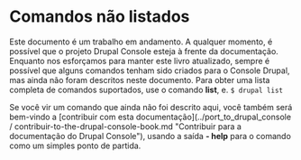 # Comandos não listados
Este documento é um trabalho em andamento. A qualquer momento, é possível que o projeto Drupal Console esteja à frente da documentação. Enquanto nos esforçamos para manter este livro atualizado, sempre é possível que alguns comandos tenham sido criados para o Console Drupal, mas ainda não foram descritos neste documento. Para obter uma lista completa de comandos suportados, use o comando **list**, e. `$ drupal list`

Se você vir um comando que ainda não foi descrito aqui, você também será bem-vindo a [contribuir com esta documentação](../port_to_drupal_console / contribuir-to-the-drupal-console-book.md "Contribuir para a documentação do Drupal Console"), usando a saída **- help** para o comando como um simples ponto de partida.